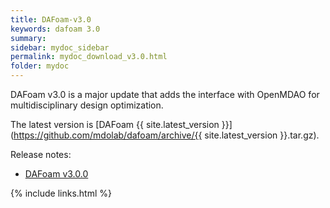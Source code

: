 ```yaml
---
title: DAFoam-v3.0
keywords: dafoam 3.0
summary: 
sidebar: mydoc_sidebar
permalink: mydoc_download_v3.0.html
folder: mydoc
---
```


DAFoam v3.0 is a major update that adds the interface with OpenMDAO for multidisciplinary design optimization.

The latest version is [DAFoam {{ site.latest_version }}](https://github.com/mdolab/dafoam/archive/{{ site.latest_version }}.tar.gz).

Release notes:

- [DAFoam v3.0.0](https://github.com/mdolab/dafoam/releases/tag/v3.0.0)


{% include links.html %}
